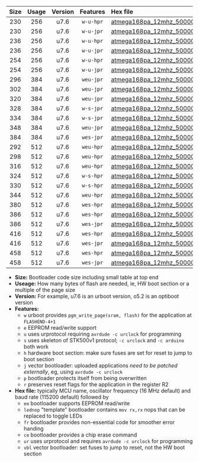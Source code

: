 |Size|Usage|Version|Features|Hex file|
|:-:|:-:|:-:|:-:|:--|
|230|256|u7.6|`w-u-hpr`|[atmega168pa_12mhz_500000bps_ur.hex](https://raw.githubusercontent.com/stefanrueger/urboot/main/atmega168pa_12mhz_500000bps_ur.hex)|
|230|256|u7.6|`w-u-jpr`|[atmega168pa_12mhz_500000bps_ur_vbl.hex](https://raw.githubusercontent.com/stefanrueger/urboot/main/atmega168pa_12mhz_500000bps_ur_vbl.hex)|
|236|256|u7.6|`w-u-hpr`|[atmega168pa_12mhz_500000bps_lednop_ur.hex](https://raw.githubusercontent.com/stefanrueger/urboot/main/atmega168pa_12mhz_500000bps_lednop_ur.hex)|
|236|256|u7.6|`w-u-jpr`|[atmega168pa_12mhz_500000bps_lednop_ur_vbl.hex](https://raw.githubusercontent.com/stefanrueger/urboot/main/atmega168pa_12mhz_500000bps_lednop_ur_vbl.hex)|
|254|256|u7.6|`w-u-hpr`|[atmega168pa_12mhz_500000bps_lednop_fr_ur.hex](https://raw.githubusercontent.com/stefanrueger/urboot/main/atmega168pa_12mhz_500000bps_lednop_fr_ur.hex)|
|254|256|u7.6|`w-u-jpr`|[atmega168pa_12mhz_500000bps_lednop_fr_ur_vbl.hex](https://raw.githubusercontent.com/stefanrueger/urboot/main/atmega168pa_12mhz_500000bps_lednop_fr_ur_vbl.hex)|
|296|384|u7.6|`weu-jpr`|[atmega168pa_12mhz_500000bps_ee_ur_vbl.hex](https://raw.githubusercontent.com/stefanrueger/urboot/main/atmega168pa_12mhz_500000bps_ee_ur_vbl.hex)|
|302|384|u7.6|`weu-jpr`|[atmega168pa_12mhz_500000bps_ee_lednop_ur_vbl.hex](https://raw.githubusercontent.com/stefanrueger/urboot/main/atmega168pa_12mhz_500000bps_ee_lednop_ur_vbl.hex)|
|320|384|u7.6|`weu-jpr`|[atmega168pa_12mhz_500000bps_ee_lednop_fr_ur_vbl.hex](https://raw.githubusercontent.com/stefanrueger/urboot/main/atmega168pa_12mhz_500000bps_ee_lednop_fr_ur_vbl.hex)|
|328|384|u7.6|`w-s-jpr`|[atmega168pa_12mhz_500000bps_vbl.hex](https://raw.githubusercontent.com/stefanrueger/urboot/main/atmega168pa_12mhz_500000bps_vbl.hex)|
|334|384|u7.6|`w-s-jpr`|[atmega168pa_12mhz_500000bps_lednop_vbl.hex](https://raw.githubusercontent.com/stefanrueger/urboot/main/atmega168pa_12mhz_500000bps_lednop_vbl.hex)|
|348|384|u7.6|`weu-jpr`|[atmega168pa_12mhz_500000bps_ee_lednop_fr_ce_ur_vbl.hex](https://raw.githubusercontent.com/stefanrueger/urboot/main/atmega168pa_12mhz_500000bps_ee_lednop_fr_ce_ur_vbl.hex)|
|384|384|u7.6|`wes-jpr`|[atmega168pa_12mhz_500000bps_ee_vbl.hex](https://raw.githubusercontent.com/stefanrueger/urboot/main/atmega168pa_12mhz_500000bps_ee_vbl.hex)|
|292|512|u7.6|`weu-hpr`|[atmega168pa_12mhz_500000bps_ee_ur.hex](https://raw.githubusercontent.com/stefanrueger/urboot/main/atmega168pa_12mhz_500000bps_ee_ur.hex)|
|298|512|u7.6|`weu-hpr`|[atmega168pa_12mhz_500000bps_ee_lednop_ur.hex](https://raw.githubusercontent.com/stefanrueger/urboot/main/atmega168pa_12mhz_500000bps_ee_lednop_ur.hex)|
|316|512|u7.6|`weu-hpr`|[atmega168pa_12mhz_500000bps_ee_lednop_fr_ur.hex](https://raw.githubusercontent.com/stefanrueger/urboot/main/atmega168pa_12mhz_500000bps_ee_lednop_fr_ur.hex)|
|324|512|u7.6|`w-s-hpr`|[atmega168pa_12mhz_500000bps.hex](https://raw.githubusercontent.com/stefanrueger/urboot/main/atmega168pa_12mhz_500000bps.hex)|
|330|512|u7.6|`w-s-hpr`|[atmega168pa_12mhz_500000bps_lednop.hex](https://raw.githubusercontent.com/stefanrueger/urboot/main/atmega168pa_12mhz_500000bps_lednop.hex)|
|344|512|u7.6|`weu-hpr`|[atmega168pa_12mhz_500000bps_ee_lednop_fr_ce_ur.hex](https://raw.githubusercontent.com/stefanrueger/urboot/main/atmega168pa_12mhz_500000bps_ee_lednop_fr_ce_ur.hex)|
|380|512|u7.6|`wes-hpr`|[atmega168pa_12mhz_500000bps_ee.hex](https://raw.githubusercontent.com/stefanrueger/urboot/main/atmega168pa_12mhz_500000bps_ee.hex)|
|386|512|u7.6|`wes-hpr`|[atmega168pa_12mhz_500000bps_ee_lednop.hex](https://raw.githubusercontent.com/stefanrueger/urboot/main/atmega168pa_12mhz_500000bps_ee_lednop.hex)|
|386|512|u7.6|`wes-jpr`|[atmega168pa_12mhz_500000bps_ee_lednop_vbl.hex](https://raw.githubusercontent.com/stefanrueger/urboot/main/atmega168pa_12mhz_500000bps_ee_lednop_vbl.hex)|
|416|512|u7.6|`wes-hpr`|[atmega168pa_12mhz_500000bps_ee_lednop_fr.hex](https://raw.githubusercontent.com/stefanrueger/urboot/main/atmega168pa_12mhz_500000bps_ee_lednop_fr.hex)|
|416|512|u7.6|`wes-jpr`|[atmega168pa_12mhz_500000bps_ee_lednop_fr_vbl.hex](https://raw.githubusercontent.com/stefanrueger/urboot/main/atmega168pa_12mhz_500000bps_ee_lednop_fr_vbl.hex)|
|458|512|u7.6|`wes-hpr`|[atmega168pa_12mhz_500000bps_ee_lednop_fr_ce.hex](https://raw.githubusercontent.com/stefanrueger/urboot/main/atmega168pa_12mhz_500000bps_ee_lednop_fr_ce.hex)|
|458|512|u7.6|`wes-jpr`|[atmega168pa_12mhz_500000bps_ee_lednop_fr_ce_vbl.hex](https://raw.githubusercontent.com/stefanrueger/urboot/main/atmega168pa_12mhz_500000bps_ee_lednop_fr_ce_vbl.hex)|

- **Size:** Bootloader code size including small table at top end
- **Useage:** How many bytes of flash are needed, ie, HW boot section or a multiple of the page size
- **Version:** For example, u7.6 is an urboot version, o5.2 is an optiboot version
- **Features:**
  + `w` urboot provides `pgm_write_page(sram, flash)` for the application at `FLASHEND-4+1`
  + `e` EEPROM read/write support
  + `u` uses urprotocol requiring `avrdude -c urclock` for programming
  + `s` uses skeleton of STK500v1 protocol; `-c urclock` and `-c arduino` both work
  + `h` hardware boot section: make sure fuses are set for reset to jump to boot section
  + `j` vector bootloader: uploaded applications *need to be patched externally*, eg, using `avrdude -c urclock`
  + `p` bootloader protects itself from being overwritten
  + `r` preserves reset flags for the application in the register R2
- **Hex file:** typically MCU name, oscillator frequency (16 MHz default) and baud rate (115200 default) followed by
  + `ee` bootloader supports EEPROM read/write
  + `lednop` "template" bootloader contains `mov rx,rx` nops that can be replaced to toggle LEDs
  + `fr` bootloader provides non-essential code for smoother error handing
  + `ce` bootloader provides a chip erase command
  + `ur` uses urprotocol and requires `avrdude -c urclock` for programming
  + `vbl` vector bootloader: set fuses to jump to reset, not the HW boot section
